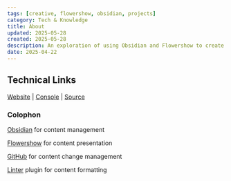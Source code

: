 ```yaml
---
tags: [creative, flowershow, obsidian, projects]
category: Tech & Knowledge
title: About
updated: 2025-05-28
created: 2025-05-28
description: An exploration of using Obsidian and Flowershow to create a website, detailing the project's development and technical links.
date: 2025-04-22
---
```


## Technical Links

[Website](https://flowershow.app/@philoserf/T01) | [Console](https://cloud.flowershow.app) | [Source](https://github.com/philoserf/T01)

### Colophon

[Obsidian](https://obsidian.md/) for content management

[Flowershow](https://flowershow.app/) for content presentation

[GitHub](https://github.com/) for content change management

[Linter](https://platers.github.io/obsidian-linter/) plugin for content formatting
